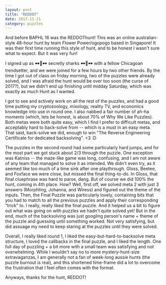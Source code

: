 ```yaml
---
layout: post
title: "REDDOT"
date: 2017-11-11
category: puzzles
---
```


And before BAPHL 16 was the REDDOThunt! This was an online australian-style 48-hour hunt by team Flower Power/ogopogo based in Singapore! It was their first time running this style of hunt, and to be honest I wasn't sure what to expect. But it was very fun!

I signed up as 🕶🦈🕶 secretly sharks 🕶🦈🕶 with a fellow Chicagoan trendsetter, and we were joined for a few hours by two other friends. By the time I got out of class on friday morning, two of the puzzles were already solved, and I was afraid the hunt would be over too soon (the curse of 2017?), but we didn't end up finishing until midday Saturday, which was exactly as much Hunt as I wanted. 

I got to see and actively work on all the rest of the puzzles, and had a good time putting my cryptozoology, mixology, reality TV, and economics knowledge into use in round one. I also nabbed a fair number of ah-ha moments (which, lets be honest, is about 70% of Why We Like Puzzles). Both metas were both quite easy, which I find I prefer to difficult metas, and acceptably hard to back-solve from -- which is a must in an easy meta. That said, back-solve we did, enough to win "The Reverse Engineering Certificate for dedicated backsolving". <3 :D

The puzzles in the second round had some particularly hard jumps, and for the most part we got stuck about 2/3 through the puzzle. One exception was Katniss -- the maze-like game was long, confusing, and I am not aware of any team that managed to solve it as intended. We didn't even try, as it seemed like too much of a time sink after one playthrough. Gloss, Beetee, and Foxface we were close, but missed the final thing-to-do. In Gloss, that final cluephrase was hard to parse, dang. But of course we did 100% the hunt, coming in 4th place. How? Well, first off, we solved meta 2 with just 3 answers (Morphling, Johanna, and Wiress) and figured out the theme of the inputs. Then, the Final Puzzle was particularly lovely, containing bits that you had to match to all the previous puzzles and apply their corresponding "trick" to. I really, really liked the final puzzle. And it helped us a bit to figure out what was going on with puzzles we hadn't quite solved yet! But in the end, much of the backsolving was just googling person's name + theme of the puzzle and guessing until something worked. Not very satisfying, but did assuage my need to keep staring at the puzzles until they were solved.

Overall, I really liked round 1, I liked the easy-but-hard-to-backsolve meta structure, I loved the callbacks in the final puzzle, and I liked the length. One full day of puzzling + a bit more with a small team was satisfying and not overwhelming. While I wouldn't say no to more mystery-hunt-size extravaganzas, I am generally not a fan of week-long aussie hunts (the puzzle burnout is real), and this shortened time-frame did a lot to overcome the frustration that I feel often comes with the format.

Anyways, thanks for the hunt, REDDOT!
